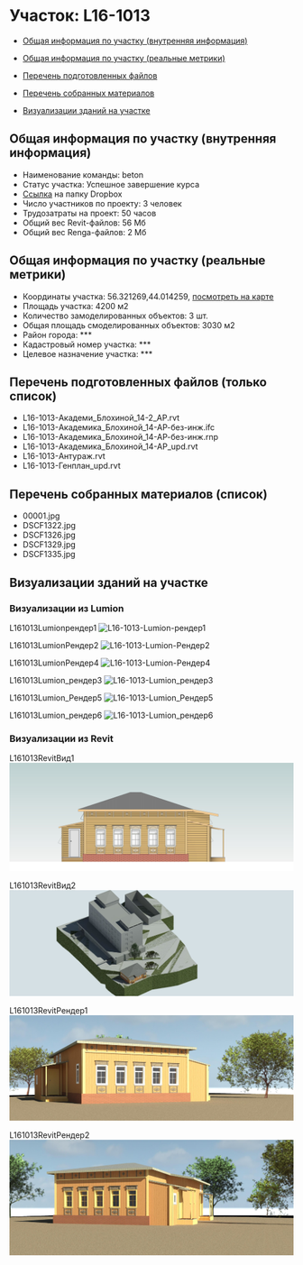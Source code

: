 # Участок: L16-1013

* [Общая информация по участку (внутренняя информация)](#Chapter1)

* [Общая информация по участку (реальные метрики)](#Chapter2)

* [Перечень подготовленных файлов](#Chapter3)

* [Перечень собранных материалов](#Chapter4)

* [Визуализации зданий на участке](#Chapter5)

## <a id="Chapter1"></a> Общая информация по участку (внутренняя информация)
+ Наименование команды: beton
+ Статус участка: Успешное завершение курса
+ [Ссылка](https://www.dropbox.com/sh/wvvgv1nw1iqred9/AADnbk2T0Xbx5lw3SYgOsrlpa/L16_1013?dl=0) на папку Dropbox
+ Число участников по проекту: 3 человек
+ Трудозатраты на проект: 50 часов
+ Общий вес Revit-файлов: 56 Мб
+ Общий вес Renga-файлов: 2 Мб
## <a id="Chapter2"></a> Общая информация по участку (реальные метрики)
+ Координаты участка: 56.321269,44.014259, [посмотреть на карте](https://yandex.ru/maps/47/nizhny-novgorod/?ll=44.014259%2C56.321269&z=19)
+ Площадь участка: 4200 м2
+ Количество замоделированных объектов: 3 шт.
+ Общая площадь смоделированных объектов: 3030 м2
+ Район города: *** 
+ Кадастровый номер участка: *** 
+ Целевое назначение участка: *** 
## <a id="Chapter3"></a> Перечень подготовленных файлов (только список)
+ L16-1013-Академи_Блохиной_14-2_АР.rvt
+ L16-1013-Академика_Блохиной_14-АР-без-инж.ifc
+ L16-1013-Академика_Блохиной_14-АР-без-инж.rnp
+ L16-1013-Академика_Блохиной_14-АР_upd.rvt
+ L16-1013-Антураж.rvt
+ L16-1013-Генплан_upd.rvt
## <a id="Chapter4"></a> Перечень собранных материалов (список)
+ 00001.jpg
+ DSCF1322.jpg
+ DSCF1326.jpg
+ DSCF1329.jpg
+ DSCF1335.jpg
## <a id="Chapter5"></a> Визуализации зданий на участке
### Визуализации из Lumion
L161013Lumionрендер1
![L16-1013-Lumion-рендер1](/Images/L16_1013/L16-1013-Lumion-рендер1_Compressed.jpg)

L161013LumionРендер2
![L16-1013-Lumion-Рендер2](/Images/L16_1013/L16-1013-Lumion-Рендер2_Compressed.jpg)

L161013LumionРендер4
![L16-1013-Lumion-Рендер4](/Images/L16_1013/L16-1013-Lumion-Рендер4_Compressed.jpg)

L161013Lumion_рендер3
![L16-1013-Lumion_рендер3](/Images/L16_1013/L16-1013-Lumion_рендер3_Compressed.jpg)

L161013Lumion_Рендер5
![L16-1013-Lumion_Рендер5](/Images/L16_1013/L16-1013-Lumion_Рендер5_Compressed.jpg)

L161013Lumion_рендер6
![L16-1013-Lumion_рендер6](/Images/L16_1013/L16-1013-Lumion_рендер6_Compressed.jpg)

### Визуализации из Revit
L161013RevitВид1
![L16-1013-Revit-Вид1](/Images/L16_1013/L16-1013-Revit-Вид1_Compressed.jpg)

L161013RevitВид2
![L16-1013-Revit-Вид2](/Images/L16_1013/L16-1013-Revit-Вид2_Compressed.jpg)

L161013RevitРендер1
![L16-1013-Revit-Рендер1](/Images/L16_1013/L16-1013-Revit-Рендер1_Compressed.jpg)

L161013RevitРендер2
![L16-1013-Revit-Рендер2](/Images/L16_1013/L16-1013-Revit-Рендер2_Compressed.jpg)

